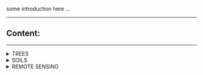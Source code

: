
some introduction here ...  






*******
## Content:  
***



<details><summary>TREES</summary><p>

![](https://raw.githubusercontent.com/VUKOZ-OEL/bluecat-data-pool/main/docs/mapa.png)
description of data here

> layer 1  
> layer 2  
> ...  

</p></details>


<details><summary>SOILS</summary><p>

![](https://raw.githubusercontent.com/VUKOZ-OEL/bluecat-data-pool/main/docs/mapa.png)

description of data here

> layer 1  
> layer 2  
> ...   

</p></details>



<details><summary>REMOTE SENSING</summary><p>

![](https://raw.githubusercontent.com/VUKOZ-OEL/bluecat-data-pool/main/docs/chm.png)
description of data here

> layer 1  
> layer 2  
> ...   

</div>




<details><summary>...</summary><p>

  ![](docs/logo.png)
  description of data here
  > layer 1  
  > layer 2  
  > ...

</p></details>





